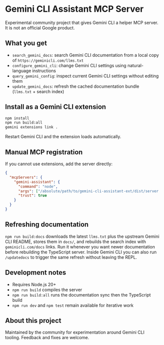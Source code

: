 # Gemini CLI Assistant MCP Server

Experimental community project that gives Gemini CLI a helper MCP server. It is not an official Google product.

## What you get
- `search_gemini_docs`: search Gemini CLI documentation from a local copy of `https://geminicli.com/llms.txt`
- `configure_gemini_cli`: change Gemini CLI settings using natural-language instructions
- `query_gemini_config`: inspect current Gemini CLI settings without editing them
- `update_gemini_docs`: refresh the cached documentation bundle (`llms.txt` + search index)

## Install as a Gemini CLI extension
```bash
npm install
npm run build:all
gemini extensions link .
```
Restart Gemini CLI and the extension loads automatically.

## Manual MCP registration
If you cannot use extensions, add the server directly:
```json
{
  "mcpServers": {
    "gemini-assistant": {
      "command": "node",
      "args": ["/absolute/path/to/gemini-cli-assistant-ext/dist/server.js"],
      "trust": true
    }
  }
}
```

## Refreshing documentation
`npm run build:docs` downloads the latest `llms.txt` plus the upstream Gemini CLI README, stores them in `docs/`, and rebuilds the search index with `geminicli.com/docs` links. Run it whenever you want newer documentation before rebuilding the TypeScript server. Inside Gemini CLI you can also run `/updatedocs` to trigger the same refresh without leaving the REPL.

## Development notes
- Requires Node.js 20+
- `npm run build` compiles the server
- `npm run build:all` runs the documentation sync then the TypeScript build
- `npm run dev` and `npm test` remain available for iterative work

## About this project
Maintained by the community for experimentation around Gemini CLI tooling. Feedback and fixes are welcome.
